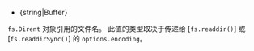 <!-- YAML
added: v10.10.0
-->

* {string|Buffer}

`fs.Dirent` 对象引用的文件名。 
此值的类型取决于传递给 [`fs.readdir()`] 或 [`fs.readdirSync()`] 的 `options.encoding`。

